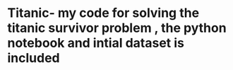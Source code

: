 # Titanic- my code for solving the titanic survivor problem , the python notebook and intial dataset is included

